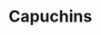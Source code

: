<html>
  <head>
    <title>Ian's Wiki - Capuchins</title>
  </head>
  <body>
    <h1>Capuchins</h1>
  </body>
</html>
